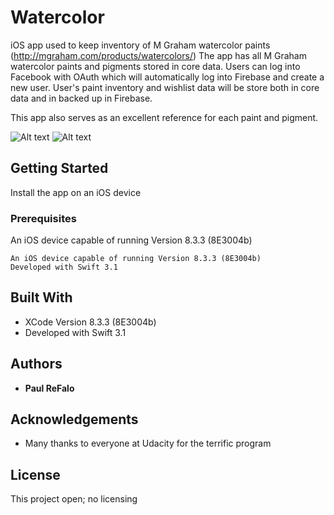 # Watercolor

iOS app used to keep inventory of M Graham watercolor paints (http://mgraham.com/products/watercolors/)
The app has all M Graham watercolor paints and pigments stored in core data.  Users can log into Facebook with
OAuth which will automatically log into Firebase and create a new user.  User's paint inventory and wishlist data
will be store both in core data and in backed up in Firebase.

This app also serves as an excellent reference for each paint and pigment.

![Alt text](paulrefalo/Watercolors/LoginSS.png?raw=true "Login")
![Alt text](/paulrefalo/Watercolors/LoginSS?raw=true "Optional Title")



## Getting Started

Install the app on an iOS device

### Prerequisites

An iOS device capable of running Version 8.3.3 (8E3004b) 
```
An iOS device capable of running Version 8.3.3 (8E3004b) 
Developed with Swift 3.1
```
## Built With

* XCode Version 8.3.3 (8E3004b) 
* Developed with Swift 3.1

## Authors

* **Paul ReFalo**

## Acknowledgements

* Many thanks to everyone at Udacity for the terrific program

## License

This project open; no licensing


